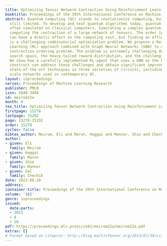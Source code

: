 ```yaml
---
title: Optimizing Tensor Network Contraction Using Reinforcement Learning
booktitle: Proceedings of the 39th International Conference on Machine Learning
abstract: Quantum Computing (QC) stands to revolutionize computing, but is currently
  still limited. To develop and test quantum algorithms today, quantum circuits are
  often simulated on classical computers. Simulating a complex quantum circuit requires
  computing the contraction of a large network of tensors. The order (path) of contraction
  can have a drastic effect on the computing cost, but finding an efficient order
  is a challenging combinatorial optimization problem. We propose a Reinforcement
  Learning (RL) approach combined with Graph Neural Networks (GNN) to address the
  contraction ordering problem. The problem is extremely challenging due to the huge
  search space, the heavy-tailed reward distribution, and the challenging credit assignment.
  We show how a carefully implemented RL-agent that uses a GNN as the basic policy
  construct can address these challenges and obtain significant improvements over
  state-of-the-art techniques in three varieties of circuits, including the largest
  scale networks used in contemporary QC.
layout: inproceedings
series: Proceedings of Machine Learning Research
publisher: PMLR
issn: 2640-3498
id: meirom22a
month: 0
tex_title: Optimizing Tensor Network Contraction Using Reinforcement Learning
firstpage: 15278
lastpage: 15292
page: 15278-15292
order: 15278
cycles: false
bibtex_author: Meirom, Eli and Maron, Haggai and Mannor, Shie and Chechik, Gal
author:
- given: Eli
  family: Meirom
- given: Haggai
  family: Maron
- given: Shie
  family: Mannor
- given: Gal
  family: Chechik
date: 2022-06-28
address:
container-title: Proceedings of the 39th International Conference on Machine Learning
volume: '162'
genre: inproceedings
issued:
  date-parts:
  - 2022
  - 6
  - 28
pdf: https://proceedings.mlr.press/v162/meirom22a/meirom22a.pdf
extras: []
# Format based on citeproc: http://blog.martinfenner.org/2013/07/30/citeproc-yaml-for-bibliographies/
---
```

